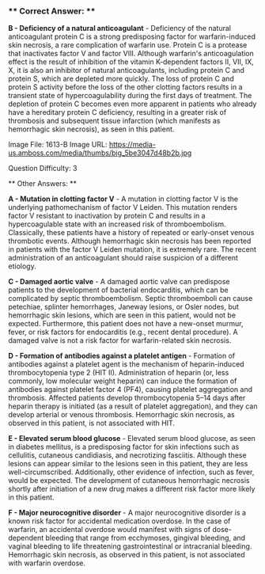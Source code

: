 ### ** Correct Answer: **

**B - Deficiency of a natural anticoagulant** - Deficiency of the natural anticoagulant protein C is a strong predisposing factor for warfarin-induced skin necrosis, a rare complication of warfarin use. Protein C is a protease that inactivates factor V and factor VIII. Although warfarin's anticoagulation effect is the result of inhibition of the vitamin K-dependent factors II, VII, IX, X, it is also an inhibitor of natural anticoagulants, including protein C and protein S, which are depleted more quickly. The loss of protein C and protein S activity before the loss of the other clotting factors results in a transient state of hypercoagulability during the first days of treatment. The depletion of protein C becomes even more apparent in patients who already have a hereditary protein C deficiency, resulting in a greater risk of thrombosis and subsequent tissue infarction (which manifests as hemorrhagic skin necrosis), as seen in this patient.

Image File: 1613-B
Image URL: https://media-us.amboss.com/media/thumbs/big_5be3047d48b2b.jpg

Question Difficulty: 3

** Other Answers: **

**A - Mutation in clotting factor V** - A mutation in clotting factor V is the underlying pathomechanism of factor V Leiden. This mutation renders factor V resistant to inactivation by protein C and results in a hypercoagulable state with an increased risk of thromboembolism. Classically, these patients have a history of repeated or early-onset venous thrombotic events. Although hemorrhagic skin necrosis has been reported in patients with the factor V Leiden mutation, it is extremely rare. The recent administration of an anticoagulant should raise suspicion of a different etiology.

**C - Damaged aortic valve** - A damaged aortic valve can predispose patients to the development of bacterial endocarditis, which can be complicated by septic thromboembolism. Septic thromboemboli can cause petechiae, splinter hemorrhages, Janeway lesions, or Osler nodes, but hemorrhagic skin lesions, which are seen in this patient, would not be expected. Furthermore, this patient does not have a new-onset murmur, fever, or risk factors for endocarditis (e.g., recent dental procedure). A damaged valve is not a risk factor for warfarin-related skin necrosis.

**D - Formation of antibodies against a platelet antigen** - Formation of antibodies against a platelet agent is the mechanism of heparin-induced thrombocytopenia type 2 (HIT II). Administration of heparin (or, less commonly, low molecular weight heparin) can induce the formation of antibodies against platelet factor 4 (PF4), causing platelet aggregation and thrombosis. Affected patients develop thrombocytopenia 5–14 days after heparin therapy is initiated (as a result of platelet aggregation), and they can develop arterial or venous thrombosis. Hemorrhagic skin necrosis, as observed in this patient, is not associated with HIT.

**E - Elevated serum blood glucose** - Elevated serum blood glucose, as seen in diabetes mellitus, is a predisposing factor for skin infections such as cellulitis, cutaneous candidiasis, and necrotizing fasciitis. Although these lesions can appear similar to the lesions seen in this patient, they are less well-circumscribed. Additionally, other evidence of infection, such as fever, would be expected. The development of cutaneous hemorrhagic necrosis shortly after initiation of a new drug makes a different risk factor more likely in this patient.

**F - Major neurocognitive disorder** - A major neurocognitive disorder is a known risk factor for accidental medication overdose. In the case of warfarin, an accidental overdose would manifest with signs of dose-dependent bleeding that range from ecchymoses, gingival bleeding, and vaginal bleeding to life threatening gastrointestinal or intracranial bleeding. Hemorrhagic skin necrosis, as observed in this patient, is not associated with warfarin overdose.

